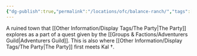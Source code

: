 ```yaml
---
{"dg-publish":true,"permalink":"/locations/ofc/balance-ranch/","tags":["Location"],"updated":"2024-12-31T20:49:01.771+00:00"}
---
```


A ruined town that [[Other Information/Display Tags/The Party\|The Party]] explores as a part of a quest given by the [[Groups & Factions/Adventurers Guild\|Adventurers Guild]]. This is also where [[Other Information/Display Tags/The Party\|The Party]] first meets Kal †. 